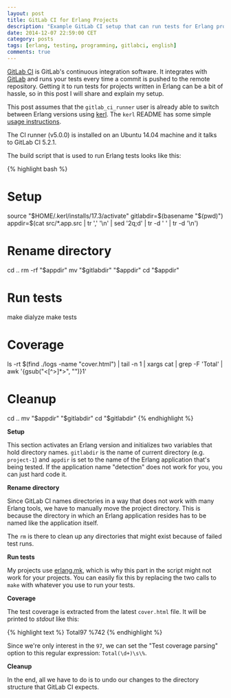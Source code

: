 ```yaml
---
layout: post
title: GitLab CI for Erlang Projects
description: "Example GitLab CI setup that can run tests for Erlang projects."
date: 2014-12-07 22:59:00 CET
category: posts
tags: [erlang, testing, programming, gitlabci, english]
comments: true
---
```


[GitLab CI](https://about.gitlab.com/gitlab-ci/) is GitLab's continuous integration software. It integrates with [GitLab](https://about.gitlab.com) and runs your tests every time a commit is pushed to the remote repository. Getting it to run tests for projects written in Erlang can be a bit of hassle, so in this post I will share and explain my setup.

This post assumes that the `gitlab_ci_runner` user is already able to switch between Erlang versions using [kerl](https://github.com/yrashk/kerl). The `kerl` README has some simple [usage instructions](https://github.com/yrashk/kerl#usage).

The CI runner (v5.0.0) is installed on an Ubuntu 14.04 machine and it talks to GitLab CI 5.2.1.

The build script that is used to run Erlang tests looks like this:

{% highlight bash %}
# Setup
source "$HOME/.kerl/installs/17.3/activate"
gitlabdir=$(basename "$(pwd)")
appdir=$(cat src/*.app.src | tr ',' '\n' | sed '2q;d' | tr -d ' ' | tr -d '\n')

# Rename directory
cd ..
rm -rf "$appdir"
mv "$gitlabdir" "$appdir"
cd "$appdir"

# Run tests
make dialyze
make tests

# Coverage
ls -rt $(find ./logs -name "cover.html") | tail -n 1 | xargs cat | grep -F 'Total' | awk '{gsub("<[^>]*>", "")}1'

# Cleanup
cd ..
mv "$appdir" "$gitlabdir"
cd "$gitlabdir"
{% endhighlight %}

**Setup**

This section activates an Erlang version and initializes two variables that hold directory names. `gitlabdir` is the name of current directory (e.g. `project-1`) and `appdir` is set to the name of the Erlang application that's being tested. If the application name "detection" does not work for you, you can just hard code it.

**Rename directory**

Since GitLab CI names directories in a way that does not work with many Erlang tools, we have to manually move the project directory. This is because the directory in which an Erlang application resides has to be named like the application itself.

The `rm` is there to clean up any directories that might exist because of failed test runs.

**Run tests**

My projects use [erlang.mk](https://github.com/ninenines/erlang.mk), which is why this part in the script might not work for your projects. You can easily fix this by replacing the two calls to `make` with whatever you use to run your tests.

**Coverage**

The test coverage is extracted from the latest `cover.html` file. It will be printed to *stdout* like this:

{% highlight text %}
Total97 %742
{% endhighlight %}

Since we're only interest in the `97`, we can set the "Test coverage parsing" option to this regular expression: `Total(\d+)\s\%`.

**Cleanup**

In the end, all we have to do is to undo our changes to the directory structure that GitLab CI expects.
